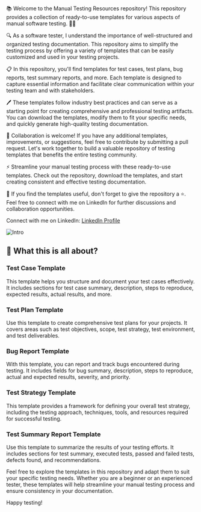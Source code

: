 📚 Welcome to the Manual Testing Resources repository! This repository provides a collection of ready-to-use templates for various aspects of manual software testing. 🕵️‍♀️

🔍 As a software tester, I understand the importance of well-structured and organized testing documentation. This repository aims to simplify the testing process by offering a variety of templates that can be easily customized and used in your testing projects.

📋 In this repository, you'll find templates for test cases, test plans, bug reports, test summary reports, and more. Each template is designed to capture essential information and facilitate clear communication within your testing team and with stakeholders.

🖊️ These templates follow industry best practices and can serve as a starting point for creating comprehensive and professional testing artifacts. You can download the templates, modify them to fit your specific needs, and quickly generate high-quality testing documentation.

🤝 Collaboration is welcome! If you have any additional templates, improvements, or suggestions, feel free to contribute by submitting a pull request. Let's work together to build a valuable repository of testing templates that benefits the entire testing community.

⚡️ Streamline your manual testing process with these ready-to-use templates. Check out the repository, download the templates, and start creating consistent and effective testing documentation.

🌟 If you find the templates useful, don't forget to give the repository a ⭐️. Feel free to connect with me on LinkedIn for further discussions and collaboration opportunities.

Connect with me on LinkedIn: [LinkedIn Profile](https://www.linkedin.com/in/hasanazeerkhan/)


![Intro](https://user-images.githubusercontent.com/121660086/211140364-5ce5ecdf-24a4-469d-9262-46a2c8437f62.png)

## :loudspeaker: What this is all about?
### Test Case Template
This template helps you structure and document your test cases effectively. It includes sections for test case summary, description, steps to reproduce, expected results, actual results, and more.
### Test Plan Template
Use this template to create comprehensive test plans for your projects. It covers areas such as test objectives, scope, test strategy, test environment, and test deliverables.
### Bug Report Template
With this template, you can report and track bugs encountered during testing. It includes fields for bug summary, description, steps to reproduce, actual and expected results, severity, and priority.
### Test Strategy Template
This template provides a framework for defining your overall test strategy, including the testing approach, techniques, tools, and resources required for successful testing.
### Test Summary Report Template
Use this template to summarize the results of your testing efforts. It includes sections for test summary, executed tests, passed and failed tests, defects found, and recommendations.

Feel free to explore the templates in this repository and adapt them to suit your specific testing needs. Whether you are a beginner or an experienced tester, these templates will help streamline your manual testing process and ensure consistency in your documentation.

Happy testing!

